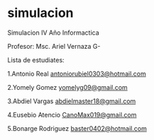 # simulacion
Simulacion IV Año Informactica

Profesor: Msc. Ariel Vernaza G-



Lista de estudiates:

1.Antonio Real antoniorubiel0303@hotmail.com 

2.Yomely Gomez yomelyg09@gmail.com

3.Abdiel Vargas abdielmaster18@gmail.com

4.Eusebio Atencio CanoMax019@gmail.com

5.Bonarge Rodriguez baster0402@hotmail.com
